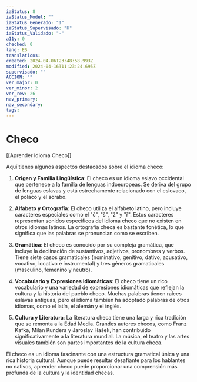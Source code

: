 ```yaml
---
iaStatus: 8
iaStatus_Model: ""
iaStatus_Generado: "I"
iaStatus_Supervisado: "H"
iaStatus_Validado: "-"
a11y: 0
checked: 0
lang: ES
translations: 
created: 2024-04-06T23:48:58.993Z
modified: 2024-04-16T11:23:24.695Z
supervisado: ""
ACCION: ""
ver_major: 0
ver_minor: 2
ver_rev: 26
nav_primary: 
nav_secondary: 
tags:
---
```

# Checo

[[Aprender Idioma Checo]]

Aquí tienes algunos aspectos destacados sobre el idioma checo:

1. **Origen y Familia Lingüística**: El checo es un idioma eslavo occidental que pertenece a la familia de lenguas indoeuropeas. Se deriva del grupo de lenguas eslavas y está estrechamente relacionado con el eslovaco, el polaco y el sorabo.

2. **Alfabeto y Ortografía**: El checo utiliza el alfabeto latino, pero incluye caracteres especiales como el "č", "š", "ž" y "ř". Estos caracteres representan sonidos específicos del idioma checo que no existen en otros idiomas latinos. La ortografía checa es bastante fonética, lo que significa que las palabras se pronuncian como se escriben.

3. **Gramática**: El checo es conocido por su compleja gramática, que incluye la declinación de sustantivos, adjetivos, pronombres y verbos. Tiene siete casos gramaticales (nominativo, genitivo, dativo, acusativo, vocativo, locativo e instrumental) y tres géneros gramaticales (masculino, femenino y neutro).

4. **Vocabulario y Expresiones Idiomáticas**: El checo tiene un rico vocabulario y una variedad de expresiones idiomáticas que reflejan la cultura y la historia del pueblo checo. Muchas palabras tienen raíces eslavas antiguas, pero el idioma también ha adoptado palabras de otros idiomas, como el latín, el alemán y el inglés.

5. **Cultura y Literatura**: La literatura checa tiene una larga y rica tradición que se remonta a la Edad Media. Grandes autores checos, como Franz Kafka, Milan Kundera y Jaroslav Hašek, han contribuido significativamente a la literatura mundial. La música, el teatro y las artes visuales también son partes importantes de la cultura checa.

El checo es un idioma fascinante con una estructura gramatical única y una rica historia cultural. Aunque puede resultar desafiante para los hablantes no nativos, aprender checo puede proporcionar una comprensión más profunda de la cultura y la identidad checas.